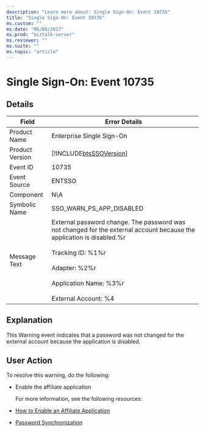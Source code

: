 ```yaml
---
description: "Learn more about: Single Sign-On: Event 10735"
title: "Single Sign-On: Event 10735"
ms.custom: ""
ms.date: "06/08/2017"
ms.prod: "biztalk-server"
ms.reviewer: ""
ms.suite: ""
ms.topic: "article"
---
```

# Single Sign-On: Event 10735
## Details  

| Field | Error Details |
|-----------------|----------------------------------------------------------------------------------------------------------------------------------------------------------------------------------------------------------------------------------------------------|
|  Product Name   |                                                                                                             Enterprise Single Sign-On                                                                                                              |
| Product Version |                                                                                             [!INCLUDE[btsSSOVersion](../includes/btsssoversion-md.md)]                                                                                             |
|    Event ID     |                                                                                                                       10735                                                                                                                        |
|  Event Source   |                                                                                                                       ENTSSO                                                                                                                       |
|    Component    |                                                                                                                        N\A                                                                                                                         |
|  Symbolic Name  |                                                                                                              SSO_WARN_PS_APP_DISABLED                                                                                                              |
|  Message Text   | External password change. The password was not changed for the external account because the application is disabled.%r<br /><br /> Tracking ID: %1%r<br /><br /> Adapter: %2%r<br /><br /> Application Name: %3%r<br /><br /> External Account: %4 |

## Explanation  
 This Warning event indicates that a password was not changed for the external account because the application is disabled.  

## User Action  
 To resolve this warning, do the following:  

- Enable the affiliate application  

  For more information, see the following resources:  

- [How to Enable an Affiliate Application](../core/how-to-enable-an-affiliate-application.md)  

- [Password Synchronization](../core/password-synchronization2.md)
